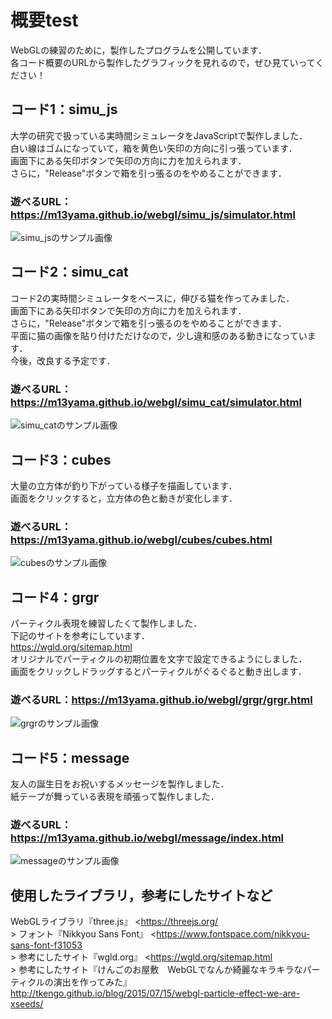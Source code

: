 # 概要test

WebGLの練習のために，製作したプログラムを公開しています．<br>
各コード概要のURLから製作したグラフィックを見れるので，ぜひ見ていってください！<br>

## コード1：simu_js

大学の研究で扱っている実時間シミュレータをJavaScriptで製作しました．<br>
白い線はゴムになっていて，箱を黄色い矢印の方向に引っ張っています．<br>
画面下にある矢印ボタンで矢印の方向に力を加えられます．<br>
さらに，"Release"ボタンで箱を引っ張るのをやめることができます．<br>

### 遊べるURL：<https://m13yama.github.io/webgl/simu_js/simulator.html> <br>

![simu_jsのサンプル画像](https://m13yama.github.io/webgl/simu_js/simu_js_サンプル.PNG)

## コード2：simu_cat

コード2の実時間シミュレータをベースに，伸びる猫を作ってみました．<br>
画面下にある矢印ボタンで矢印の方向に力を加えられます．<br>
さらに，"Release"ボタンで箱を引っ張るのをやめることができます．<br>
平面に猫の画像を貼り付けただけなので，少し違和感のある動きになっています．<br>
今後，改良する予定です．<br>

### 遊べるURL：<https://m13yama.github.io/webgl/simu_cat/simulator.html> <br>

![simu_catのサンプル画像](https://m13yama.github.io/webgl/simu_cat/simu_cat_サンプル.PNG)

## コード3：cubes

大量の立方体が釣り下がっている様子を描画しています．<br>
画面をクリックすると，立方体の色と動きが変化します．<br>

### 遊べるURL：<https://m13yama.github.io/webgl/cubes/cubes.html> <br>

![cubesのサンプル画像](https://m13yama.github.io/webgl/cubes/cubes_サンプル.PNG)

## コード4：grgr

パーティクル表現を練習したくて製作しました．<br>
下記のサイトを参考にしています．<br>
<https://wgld.org/sitemap.html> <br>
オリジナルでパーティクルの初期位置を文字で設定できるようにしました．<br>
画面をクリックしドラッグするとパーティクルがぐるぐると動き出します．<br>

### 遊べるURL：<https://m13yama.github.io/webgl/grgr/grgr.html> <br>

![grgrのサンプル画像](https://m13yama.github.io/webgl/grgr/grgr_サンプル.png)

## コード5：message

友人の誕生日をお祝いするメッセージを製作しました．<br>
紙テープが舞っている表現を頑張って製作しました．<br>

### 遊べるURL：<https://m13yama.github.io/webgl/message/index.html> <br>

![messageのサンプル画像](https://m13yama.github.io/webgl/message/message_サンプル.PNG)

## 使用したライブラリ，参考にしたサイトなど

WebGLライブラリ『three.js』 <https://threejs.org/<br>>
フォント『Nikkyou Sans Font』 <https://www.fontspace.com/nikkyou-sans-font-f31053<br>>
参考にしたサイト『wgld.org』 <https://wgld.org/sitemap.html<br>>
参考にしたサイト『けんごのお屋敷　WebGLでなんか綺麗なキラキラなパーティクルの演出を作ってみた』 <http://tkengo.github.io/blog/2015/07/15/webgl-particle-effect-we-are-xseeds/>
